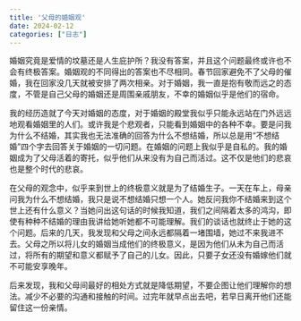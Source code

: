 ```yaml
---
title: '父母的婚姻观'
date: 2024-02-12
categories: ["日志"]
---
```


婚姻究竟是爱情的坟墓还是人生庇护所？我没有答案，并且这个问题最终或许也不会有终极答案。婚姻观的不同得出的答案也不尽相同。春节回家避免不了父母的催婚，我在回家没几天就被安排了两次相亲。对于婚姻，我一直是抱有敬而远之的态度，不管是自己父母的婚姻还是周围亲戚朋友，不幸的婚姻似乎是他们的宿命。

我的经历造就了今天对婚姻的态度，对于婚姻的殿堂我似乎只能永远站在门外远远地观看婚姻里的人们。或许我是个悲观者，只能看到婚姻中的各种不幸。要是问我为什么不结婚，其实我也无法准确的回答为什么不想结婚，所以总是用“不想结婚”四个字去回答关于婚姻的一切问题。在婚姻的问题上我似乎是自私的。我的婚姻成为了父母活着的寄托，似乎他们从来没有为自己而活过。这不仅是他们的悲哀也是整个时代的悲哀。

在父母的观念中，似乎来到世上的终极意义就是为了结婚生子。一天在车上，母亲问我为什么不想结婚，我只是说不想结婚只想一个人。她反问我你不结婚来到这个世上还有什么意义？当她问出这句话的时候我知道，我们之间隔着太多的鸿沟，即使有种种不结婚的理由我讲给她听她都不可能理解。我们的谈话也就终止于她的这个问题。后来的几天，我发现和父母之间永远都隔着一堵围墙，她过不来我进不去。父母之所以将儿女的婚姻当成他们的终极意义，是因为他们从未为自己而活过，将所有的期望和意义都赋予了自己的儿女。因此，只要子女还没有婚嫁他们就不可能安享晚年。

后来发现，我和父母间最好的相处方式就是降低期望，不要企图让他们理解你的想法。减少不必要的沟通和接触的时间。过完年就早点出去吧，若早日离开他们还能留住这一份亲情。
